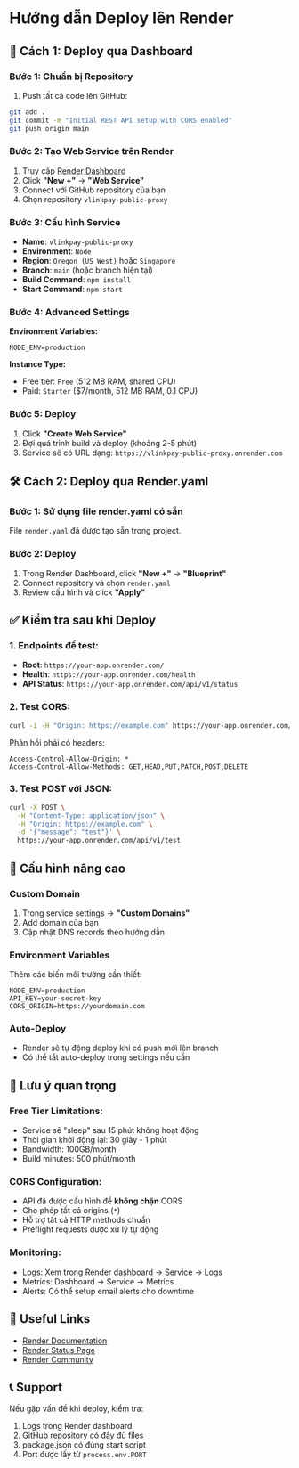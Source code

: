 # Hướng dẫn Deploy lên Render

## 🚀 Cách 1: Deploy qua Dashboard

### Bước 1: Chuẩn bị Repository
1. Push tất cả code lên GitHub:
```bash
git add .
git commit -m "Initial REST API setup with CORS enabled"
git push origin main
```

### Bước 2: Tạo Web Service trên Render
1. Truy cập [Render Dashboard](https://dashboard.render.com)
2. Click **"New +"** → **"Web Service"**
3. Connect với GitHub repository của bạn
4. Chọn repository `vlinkpay-public-proxy`

### Bước 3: Cấu hình Service
- **Name**: `vlinkpay-public-proxy`
- **Environment**: `Node`
- **Region**: `Oregon (US West)` hoặc `Singapore` 
- **Branch**: `main` (hoặc branch hiện tại)
- **Build Command**: `npm install`
- **Start Command**: `npm start`

### Bước 4: Advanced Settings
**Environment Variables:**
```
NODE_ENV=production
```

**Instance Type:**
- Free tier: `Free` (512 MB RAM, shared CPU)
- Paid: `Starter` ($7/month, 512 MB RAM, 0.1 CPU)

### Bước 5: Deploy
1. Click **"Create Web Service"**
2. Đợi quá trình build và deploy (khoảng 2-5 phút)
3. Service sẽ có URL dạng: `https://vlinkpay-public-proxy.onrender.com`

## 🛠 Cách 2: Deploy qua Render.yaml

### Bước 1: Sử dụng file render.yaml có sẵn
File `render.yaml` đã được tạo sẵn trong project.

### Bước 2: Deploy
1. Trong Render Dashboard, click **"New +"** → **"Blueprint"**
2. Connect repository và chọn `render.yaml`
3. Review cấu hình và click **"Apply"**

## ✅ Kiểm tra sau khi Deploy

### 1. Endpoints để test:
- **Root**: `https://your-app.onrender.com/`
- **Health**: `https://your-app.onrender.com/health`
- **API Status**: `https://your-app.onrender.com/api/v1/status`

### 2. Test CORS:
```bash
curl -i -H "Origin: https://example.com" https://your-app.onrender.com/
```

Phản hồi phải có headers:
```
Access-Control-Allow-Origin: *
Access-Control-Allow-Methods: GET,HEAD,PUT,PATCH,POST,DELETE
```

### 3. Test POST với JSON:
```bash
curl -X POST \
  -H "Content-Type: application/json" \
  -H "Origin: https://example.com" \
  -d '{"message": "test"}' \
  https://your-app.onrender.com/api/v1/test
```

## 🔧 Cấu hình nâng cao

### Custom Domain
1. Trong service settings → **"Custom Domains"**
2. Add domain của bạn
3. Cập nhật DNS records theo hướng dẫn

### Environment Variables
Thêm các biến môi trường cần thiết:
```
NODE_ENV=production
API_KEY=your-secret-key
CORS_ORIGIN=https://yourdomain.com
```

### Auto-Deploy
- Render sẽ tự động deploy khi có push mới lên branch
- Có thể tắt auto-deploy trong settings nếu cần

## 🚨 Lưu ý quan trọng

### Free Tier Limitations:
- Service sẽ "sleep" sau 15 phút không hoạt động
- Thời gian khởi động lại: 30 giây - 1 phút
- Bandwidth: 100GB/month
- Build minutes: 500 phút/month

### CORS Configuration:
- API đã được cấu hình để **không chặn** CORS
- Cho phép tất cả origins (`*`)
- Hỗ trợ tất cả HTTP methods chuẩn
- Preflight requests được xử lý tự động

### Monitoring:
- Logs: Xem trong Render dashboard → Service → Logs
- Metrics: Dashboard → Service → Metrics
- Alerts: Có thể setup email alerts cho downtime

## 🔗 Useful Links
- [Render Documentation](https://render.com/docs)
- [Render Status Page](https://status.render.com/)
- [Render Community](https://community.render.com/)

## 📞 Support
Nếu gặp vấn đề khi deploy, kiểm tra:
1. Logs trong Render dashboard
2. GitHub repository có đầy đủ files
3. package.json có đúng start script
4. Port được lấy từ `process.env.PORT`